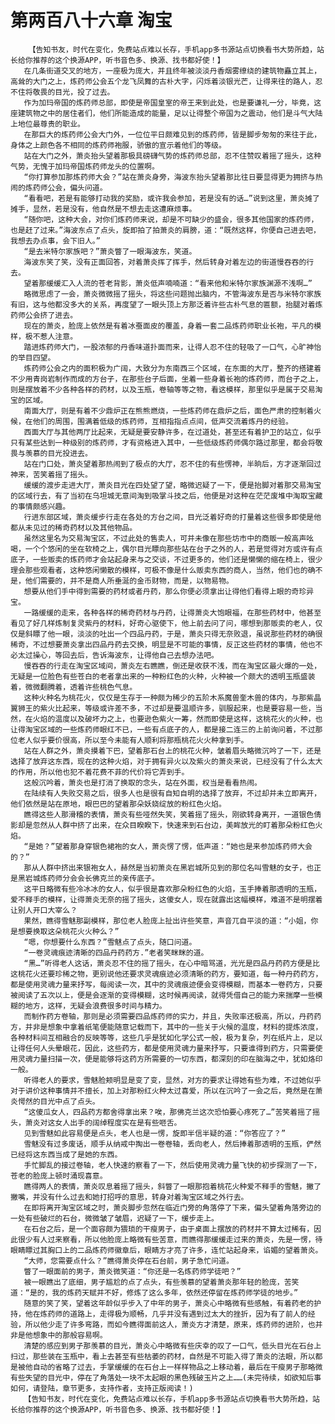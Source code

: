# 第两百八十六章 淘宝
        【告知书友，时代在变化，免费站点难以长存，手机app多书源站点切换看书大势所趋，站长给你推荐的这个换源APP，听书音色多、换源、找书都好使！】
       在几条街道交叉的地方，一座极为庞大，并且终年被淡淡丹香烟雾缭绕的建筑物矗立其上，高耸的大门之上，炼药师公会五个龙飞凤舞的古朴大字，闪烁着淡银光芒，让得来往的路人，忍不住将敬畏的目光，投了过去。
       作为加玛帝国的炼药师总部，即使是帝国皇室的帝王来到此处，也是要谦礼一分，毕竟，这座建筑物之中的居住者们，他们所能造成的能量，足以让得整个帝国为之震动，他们是斗气大陆上地位最尊贵的职业。
       在那巨大的炼药师公会大门外，一位位平日颇难见到的炼药师，皆是脚步匆匆的来往于此，身体之上颜色各不相同的炼药师袍服，骄傲的宣示着他们的等级。
       站在大门之外，萧炎抬头望着那极具磅礴气势的炼药师总部，忍不住赞叹着摇了摇头，这种气势，无愧于加玛帝国炼药师龙头的位置啊。
       “你打算参加那炼药师大会？”站在萧炎身旁，海波东抬头望着那比往日要显得更为拥挤与热闹的炼药师公会，偏头问道。
       “看看吧，若是有能够打动我的奖励，或许我会参加，若是没有的话…”说到这里，萧炎摊了摊手，显然，若是没有，他自然是不想去走这遭麻烦事。
       “随你吧，这种大会，对你们炼药师来说，却是不可缺少的盛会，很多其他国家的炼药师，也是赶了过来。”海波东点了点头，旋即拍了拍萧炎的肩膀，道：“既然这样，你便自己进去吧，我想去办点事，会下旧人。”
       “是去米特尔家族吧？”萧炎瞥了一眼海波东，笑道。
       海波东笑了笑，没有正面回答，对着萧炎挥了挥手，然后转身对着左边的街道慢吞吞的行去。
       望着那缓缓汇入人流的苍老背影，萧炎低声喃喃道：“看来他和米特尔家族渊源不浅啊…”
       略微思虑了一会，萧炎微微摇了摇头，将这些问题抛出脑内，不管海波东是否与米特尔家族有旧，这与他都没多大的关系，再度望了一眼头顶上方那泛着许些古朴气息的匾额，抬腿对着炼药师公会挤了进去。
       现在的萧炎，脸庞上依然是有着冰蚕面皮的覆盖，身着一套二品炼药师职业长袍，平凡的模样，极不惹人注意。
       踏进炼药师大门，一股浓郁的丹香味道扑面而来，让得人忍不住的轻吸了一口气，心旷神怡的举目四望。
       炼药师公会之内的面积极为广阔，大致分为东南西三个区域，在东面的大厅，整齐的搭建着不少用青岗岩制作而成的方台子，在那些台子后面，坐着一些身着长袍的炼药师，而台子之上，则是摆放着不少各种各样的药材，以及玉瓶，卷轴等等之物，看这模样，那里似乎是属于交易淘宝的区域。
       南面大厅，则是有着不少鼎炉正在熊熊燃烧，一些炼药师在鼎炉之后，面色严肃的控制着火候，在他们的周围，围满着低级的炼药师，互相指指点点间，低声交流着炼丹的经验。
       西面大厅与其他两厅比起来，无疑是要安静许多，在过道处，甚至还有着护卫的站立，似乎只有某些达到一种级别的炼药师，才有资格进入其中，一些低级炼药师偶尔路过那里，都会将敬畏与羡慕的目光投进去。
       站在门口处，萧炎望着那热闹到了极点的大厅，忍不住的有些愣神，半晌后，方才逐渐回过神来，苦笑着摇了摇头。
       缓缓的渡步走进大厅，萧炎目光在四处望了望，略微迟疑了一下，便是抬脚对着那交易淘宝的区域行去，有了当初在乌坦城无意间淘到吸掌斗技之后，他便是对这种在茫茫废堆中淘取宝藏的事情颇感兴趣。
       行进东部区域，萧炎缓步行走在各处的方台之间，目光泛着好奇的打量着这些很多即使是他都从未见过的稀奇药材以及其他物品。
       虽然这里名为交易淘宝区，不过此处的售卖人，可并未像在那些坊市中的商贩一般高声吆喝，一个个悠闲的坐在软椅之上，偶尔目光瞟向那些站在台子之外的人，若是觉得对方或许有点底子，一些贩卖的炼药师才会站起身来与之交谈，不过更多的，他们还是懒懒的缩在椅上，很少理会那些观看者，这种悠闲懒散的模样，可极不像是什么贩卖东西的商人，当然，他们也的确不是，他们需要的，并不是商人所垂涎的金币财物，而是，以物易物。
       想要从他们手中得到需要的药材或者丹药，那么你便必须拿出让得他们看得上眼的奇珍异宝。
       一路缓缓的走来，各种各样的稀奇药材与丹药，让得萧炎大饱眼福，在那些药材中，他甚至看见了好几样炼制复灵紫丹的材料，好奇心驱使下，他上前去问了问，哪想到那贩卖的老人，仅仅是斜瞟了他一眼，淡淡的吐出一个四品丹药，于是，萧炎只得无奈败退，虽说那些药材的确很稀奇，不过想要萧炎拿出四品丹药去交换，明显是不可能的事情，反正这些药材的事情，他也不必太过操心，等回去后，告诉海波东，让得他自己去想办法吧。
       慢吞吞的行走在淘宝区域间，萧炎左右瞧瞧，倒还是收获不浅，而在淘宝区最火爆的一处，无疑是一位脸色有些苍白的老者拿出来的一种粉红色的火种，火种被一个颇大的透明玉瓶盛装着，微微翻腾着，透着许些桃色气息。
       这种火种名为桃花火，仅仅是生存于一种颇为稀少的五阶木系魔兽奎木兽的体内，与那紫晶翼狮王的紫火比起来，等级或许差不多，不过却是要温顺许多，驯服起来，也是要容易一些，当然，在火焰的温度以及破坏力之上，也要逊色紫火一筹，然而即使是这样，这桃花火的火种，也让得淘宝区域的一些炼药师眼红不已，一些有点底子的人，都是接二连三的上前询问着，不过那位老人似乎要价很高，所以至今未能有人顺利将那瓶桃花火火种拿到手。
       站在人群之外，萧炎摸着下巴，望着那石台上的桃花火种，皱着眉头略微沉吟了一下，还是选择了放弃这东西，现在的这种火焰，对于拥有异火以及紫火的萧炎来说，已经没有了什么太大的作用，所以他也犯不着花费不菲的代价将它弄到手。
       这般沉吟着，萧炎也是打消了换取的念头，站在外面，权当是看看热闹。
       在陆续有人失败交易之后，很多人也是很有自知自明的选择了放弃，不过却并未立即离开，他们依然是站在原地，眼巴巴的望着那朵妖娆绽放的粉红色火焰。
       瞧得这些人那滑稽的表情，萧炎有些哑然失笑，笑着摇了摇头，刚欲转身离开，一道银色倩影却是忽然从人群中挤了出来，在众目睽睽下，快速来到石台边，美眸放光的盯着那朵粉红色火焰。
       “是她？”望着那身穿银色裙袍的女人，萧炎愣了愣，低声道：“她也是来参加炼药师大会的？”
       那从人群中挤出来银袍女人，赫然是当初萧炎在黑岩城所见到的那位名叫雪魅的女子，也正是黑岩城炼药师分会会长佛克兰的亲传底子。
       这平日略微有些冷冰冰的女人，似乎很是喜欢那朵粉红色的火焰，玉手捧着那透明的玉瓶，爱不释手的模样，让得萧炎无奈的摇了摇头，这傻女人，现在就露出这幅模样，难道不是明摆着让别人开口大宰么？
       果然，瞧得雪魅那副模样，那位老人脸庞上扯出许些笑意，声音兀自平淡的道：“小姐，你是想要换取这朵桃花火火种么？”
       “嗯，你想要什么东西？”雪魅点了点头，随口问道。
       “一卷灵魂痕迹清晰的四品丹药药方.”老者笑眯眯的道。
       “黑…”听得老人这话，萧炎忍不住的摇了摇头，在心中暗骂道，光光是四品丹药药方便是比这桃花火还要珍稀之物，更别说他还要求灵魂痕迹必须清晰的药方，要知道，每一种丹药药方，都是使用灵魂力量来抒写，每阅读一次，其中的灵魂痕迹便会变得模糊，而基本一卷药方，只要被阅读了五次以上，便是会逐渐的变得模糊，这时候再阅读，就得凭借自己的能力来揣摩一些模糊的地方，这样，无疑会浪费很多时间与精力。
       而制作药方卷轴，那则是必须需要四品炼药师的实力，并且，失败率还极高，所以，丹药药方，并非是想象中拿着纸笔便能随意记载而下，其中的一些关于火候的温度，材料的提炼浓度，各种材料间互相融合的反映等等，这些几乎是犹如化学公式一般，极为复杂，列在纸片上，足以让得任何人头晕眼花，因此，这些药方，都是使用灵魂力量来抒写，只要谁得到药方，只需要使用灵魂力量扫描一次，便是能够将这药方所需要的一切东西，都深刻的印在脑海之中，犹如烙印一般。
       听得老人的要求，雪魅脸颊明显是变了变，显然，对方的要求让得她有些为难，不过她似乎对于讲价这种事情并不擅长，加上对那粉红火种太过喜爱，所以在沉吟了一会之后，竟然是在萧炎愕然的目光中点了点头。
       “这傻瓜女人，四品药方都舍得拿出来？唉，那佛克兰这次恐怕要心疼死了…”苦笑着摇了摇头，萧炎对这女人出手的阔绰程度实在是有些咂舌。
       见到雪魅如此容易便是点头，老人也是一愣，旋即半信半疑的道：“你答应了？”
       雪魅没有过多废话，顺手从纳戒中掏出一卷卷轴，丢向老人，然后捧着那透明的玉瓶，俨然已经将这东西当成了是她的东西。
       手忙脚乱的接过卷轴，老人快速的察看了一下，然后使用灵魂力量飞快的初步探测了一下，苍老的脸庞上顿时涌现喜意。
       瞧得两人的表情，萧炎叹息着摇了摇头，斜瞥了一眼那抱着桃花火种爱不释手的雪魅，撇了撇嘴，并没有什么过去和她打招呼的意思，转身对着淘宝区域之外行去。
       在即将离开淘宝区域之时，萧炎脚步忽然在临近门旁的角落停了下来，偏头望着角落旁边的一处有些破烂的石台，微微皱了皱眉，迟疑了一下，缓步走上。
       在石台之后，是一个面容颇为猥琐的干瘦男子，由于桌面上摆放的药材并不算太过稀有，因此很少有人过来察看，所以他脸庞上略微有些苦意，而瞧得那缓缓走过来的萧炎，先是一愣，待眼睛瞟过其胸口上的二品炼药师徽章后，眼睛方才亮了许多，连忙站起身来，谄媚的望着萧炎。
       “大师，您需要点什么？”瞧得萧炎停在石台前，男子急忙问道。
       瞥了一眼面前的男子，萧炎微笑道：“你还是一名炼药师学徒吧？”
       被一眼瞧出了底细，男子尴尬的点了点头，有些羡慕的望着萧炎那年轻的脸庞，苦笑道：“是的，我的炼药天赋并不好，修炼了这么多年，依然还停留在炼药师学徒的地步。”
       随意的笑了笑，望着这年龄似乎步入了中年的男子，萧炎心中略微有些感触，有着药老的护持，他在炼药师的道路上，走得极为顺畅，几乎并没有遇到过太大的挫折，因为有了前人的经验，所以他少走了许多弯路，而如今瞧得面前这人，萧炎方才清楚，原来，炼药师的进阶，也并非是他想象中的那般容易啊。
       清楚的感应到男子那羡慕的目光，萧炎心中略微有些庆幸的叹了一口气，低头目光在石台上扫过，那些装在玉瓶中，看上去甚至有些枯萎的药材，自然是不可能入得了萧炎的法眼，所以都是被他自动的省略了过去，手掌缓缓的在石台上一样样物品之上移动着，最后在干瘦男子那略微有些失望的目光中，停在了角落处一块不太起眼的黑色残破玉片之上……(未完待续，如欲知后事如何，请登陆，章节更多，支持作者，支持正版阅读！)
       【告知书友，时代在变化，免费站点难以长存，手机app多书源站点切换看书大势所趋，站长给你推荐的这个换源APP，听书音色多、换源、找书都好使！】